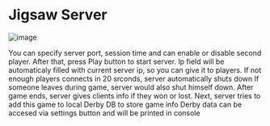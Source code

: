 # Jigsaw Server

![image](https://user-images.githubusercontent.com/71143870/217517666-0c0476fe-7cb0-4faa-b48d-308861b9c665.png)

You can specify server port, session time and can enable or disable second player.
After that, press Play button to start server. Ip field will be automaticaly filled with current server ip, so you can give it to players.
If not enough players connects in 20 srconds, server automatically shuts down
If someone leaves during game, server would also shut himself down.
After game ends, server gives clients info if they won or lost.
Next, server tries to add this game to local Derby DB to store game info
Derby data can be accesed via settings button and will be printed in console
